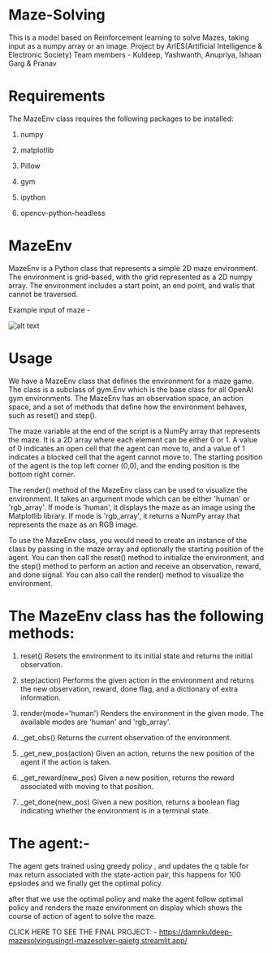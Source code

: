 # Maze-Solving
This is a model based on Reinforcement learning to solve Mazes, taking input as a numpy array or an image.
Project by ArIES(Artificial Intelligence & Electronic Society)
Team members - Kuldeep, Yashwanth, Anupriya, Ishaan Garg & Pranav 

# Requirements
The MazeEnv class requires the following packages to be installed:

1. numpy

2. matplotlib

3. Pillow

4. gym

5. ipython

6. opencv-python-headless

# MazeEnv
MazeEnv is a Python class that represents a simple 2D maze environment. The environment is grid-based, with the grid represented as a 2D numpy array. The environment includes a start point, an end point, and walls that cannot be traversed.

Example input of maze - 

![alt text](https://i.stack.imgur.com/nedrk.jpg)



# Usage
We have a MazeEnv class that defines the environment for a maze game. The class is a subclass of gym.Env which is the base class for all OpenAI gym environments. The MazeEnv has an observation space, an action space, and a set of methods that define how the environment behaves, such as reset() and step().

The maze variable at the end of the script is a NumPy array that represents the maze. It is a 2D array where each element can be either 0 or 1. A value of 0 indicates an open cell that the agent can move to, and a value of 1 indicates a blocked cell that the agent cannot move to. The starting position of the agent is the top left corner (0,0), and the ending position is the bottom right corner.

The render() method of the MazeEnv class can be used to visualize the environment. It takes an argument mode which can be either 'human' or 'rgb_array'. If mode is 'human', it displays the maze as an image using the Matplotlib library. If mode is 'rgb_array', it returns a NumPy array that represents the maze as an RGB image.

To use the MazeEnv class, you would need to create an instance of the class by passing in the maze array and optionally the starting position of the agent. You can then call the reset() method to initialize the environment, and the step() method to perform an action and receive an observation, reward, and done signal. You can also call the render() method to visualize the environment.




# The MazeEnv class has the following methods:

1. reset()
Resets the environment to its initial state and returns the initial observation.

2. step(action)
Performs the given action in the environment and returns the new observation, reward, done flag, and a dictionary of extra information.

3. render(mode='human')
Renders the environment in the given mode. The available modes are 'human' and 'rgb_array'.

4. _get_obs()
Returns the current observation of the environment.

5. _get_new_pos(action)
Given an action, returns the new position of the agent if the action is taken.

6. _get_reward(new_pos)
Given a new position, returns the reward associated with moving to that position.

7. _get_done(new_pos)
Given a new position, returns a boolean flag indicating whether the environment is in a terminal state.


# The agent:-
The agent gets trained using greedy policy , and updates the q table for max return associated with the state-action pair, this happens for 100 epsiodes and we finally get the optimal policy.

after that we use the optimal policy and make the agent follow optimal policy and renders the maze environment on display which shows the course of action of agent to solve the maze.


CLICK HERE TO SEE THE FINAL PROJECT: -
  https://damnkuldeep-mazesolvingusingrl-mazesolver-gajetg.streamlit.app/
